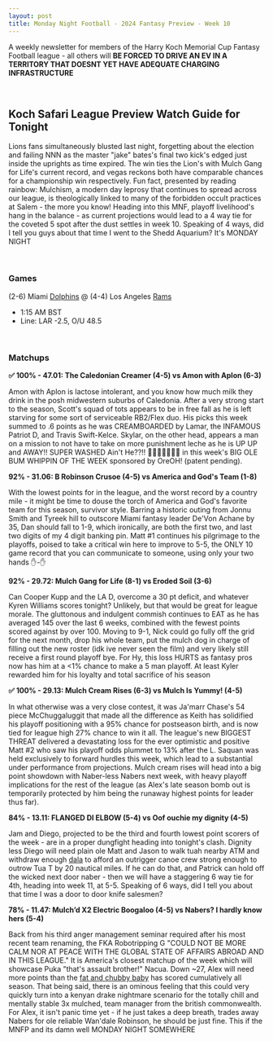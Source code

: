 ```yaml
---
layout: post
title: Monday Night Football - 2024 Fantasy Preview - Week 10
---
```


A weekly newsletter for members of the Harry Koch Memorial Cup Fantasy Football league - all others will **BE FORCED TO DRIVE AN EV IN A TERRITORY THAT DOESNT YET HAVE ADEQUATE CHARGING INFRASTRUCTURE**

<br/>

## Koch Safari League Preview Watch Guide for Tonight

Lions fans simultaneously blusted last night, forgetting about the election and failing NNN as the master "jake" bates's final two kick's edged just inside the uprights as time expired. The win ties the Lion's with Mulch Gang for Life's current record, and vegas reckons both have comparable chances for a championship win respectively. Fun fact, presented by reading rainbow: Mulchism, a modern day leprosy that continues to spread across our league, is theologically linked to many of the forbidden occult practices at Salem - the more you know! Heading into this MNF, playoff livelihood's hang in the balance - as current projections would lead to a 4 way tie for the coveted 5 spot after the dust settles in week 10. Speaking of 4 ways, did I tell you guys about that time I went to the Shedd Aquarium? It's MONDAY NIGHT 

<br/>

### Games
(2-6) Miami [Dolphins](https://i.pinimg.com/736x/93/cf/20/93cf2088395d8d42efb397a3a0ae9892.jpg) @ (4-4) Los Angeles [Rams](https://www.ramtrucks.com/content/dam/fca-brands/na/ramtrucks/en_us/2025/ram-1500/gallery/desktop/my25-ram-1500-gallery-open-1-d.jpg)
* 1:15 AM BST
* Line: LAR -2.5, O/U 48.5

<br/>

### Matchups

**✅ 100% - 47.01: The Caledonian Creamer (4-5) vs Amon with Aplon (6-3)**

Amon with Aplon is lactose intolerant, and you know how much milk they drink in the posh midwestern suburbs of Caledonia. After a very strong start to the season, Scott's squad of tots appears to be in free fall as he is left starving for some sort of serviceable RB2/Flex duo. His picks this week summed to .6 points as he was CREAMBOARDED by Lamar, the INFAMOUS Patriot D, and Travis Swift-Kelce. Skylar, on the other head, appears a man on a mission to not have to take on more punishment leche as he is UP UP and AWAY!! SUPER WASHED Ain't He??!! 🤣🤣🤣🤣🤷🏾‍♂️ in this week's BIG OLE BUM WHIPPIN OF THE WEEK sponsored by OreOH! (patent pending).

**92% - 31.06: B Robinson Crusoe (4-5) vs America and God's Team (1-8)**

With the lowest points for in the league, and the worst record by a country mile - it might be time to douse the torch of America and God's favorite team for this season, survivor style. Barring a historic outing from Jonnu Smith and Tyreek hill to outscore Miami fantasy leader De'Von Achane by 35, Dan should fall to 1-9, which ironically, are both the first two, and last two digits of my 4 digit banking pin. Matt #1 continues his pilgrimage to the playoffs, poised to take a critical win here to improve to 5-5, the ONLY 10 game record that you can communicate to someone, using only your two hands ✋-✋  

**92% - 29.72: Mulch Gang for Life (8-1) vs Eroded Soil (3-6)**

Can Cooper Kupp and the LA D, overcome a 30 pt deficit, and whatever Kyren Williams scores tonight? Unlikely, but that would be great for league morale. The gluttonous and indulgent commish continues to EAT as he has averaged 145 over the last 6 weeks, combined with the fewest points scored against by over 100. Moving to 9-1, Nick could go fully off the grid for the next month, drop his whole team, put the mulch dog in charge of filling out the new roster (idk ive never seen the film) and very likely still receive a first round playoff bye. For Hy, this loss HURTS as fantasy pros now has him at a <1% chance to make a 5 man playoff. At least Kyler rewarded him for his loyalty and total sacrifice of his season  

**✅ 100% - 29.13: Mulch Cream Rises (6-3) vs Mulch Is Yummy! (4-5)**

In what otherwise was a very close contest, it was Ja'marr Chase's 54 piece McChuggaluggit that made all the difference as Keith has solidified his playoff positioning with a 95% chance for postseason birth, and is now tied for league high 27% chance to win it all. The league's new BIGGEST THREAT delivered a devastating loss for the ever optimistic and positive Matt #2 who saw his playoff odds plummet to 13% after the L. Saquan was held exclusively to forward hurdles this week, which lead to a substantial under performance from projections. Mulch cream rises will head into a big point showdown with Naber-less Nabers next week, with heavy playoff implications for the rest of the league (as Alex's late season bomb out is temporarily protected by him being the runaway highest points for leader thus far).

**84% - 13.11: FLANGED DI ELBOW (5-4) vs Oof ouchie my dignity (4-5)**

Jam and Diego, projected to be the third and fourth lowest point scorers of the week - are in a proper dungfight heading into tonight's clash. Dignity less Diego will need plain ole Matt and Jason to walk tuah nearby ATM and withdraw enough [dala](https://en.wikipedia.org/wiki/Hawaiian_dollar#:~:text=The%20dollar%20or%20dala%20was,circulated%20alongside%20United%20States%20currency.) to afford an outrigger canoe crew strong enough to outrow Tua T by 20 nautical miles. If he can do that, and Patrick can hold off the wicked next door naber - then we will have a staggering 6 way tie for 4th, heading into week 11, at 5-5. Speaking of 6 ways, did I tell you about that time I was a door to door knife salesmen?    

**78% - 11.47: Mulch’d X2 Electric Boogaloo (4-5) vs Nabers? I hardly know hers (5-4)**

Back from his third anger management seminar required after his most recent team renaming, the FKA Robotripping G "COULD NOT BE MORE CALM NOR AT PEACE WITH THE GLOBAL STATE OF AFFAIRS ABROAD AND IN THIS LEAGUE." It is America's closest matchup of the week which will showcase Puka "that's assault brother!" Nacua. Down ~27, Alex will need more points than the [fat and chubby baby](https://www.sportingnews.com/us/nfl/news/puka-nacua-pronunciation-guide-real-first-name-rams/a50cb21dc281244bc1302e6e) has scored cumulatively all season. That being said, there is an ominous feeling that this could very quickly turn into a kenyan drake nightmare scenario for the totally chill and mentally stable 3x mulched, team manager from the british commonwealth. For Alex, it isn't panic time yet - if he just takes a deep breath, trades away Nabers for ole reliable Wan'dale Robinson, he should be just fine. This if the MNFP and its damn well MONDAY NIGHT SOMEWHERE    

<br/>

<div style="display: flex; justify-content: center; margin-top: 20px;">
    <script type="text/javascript" src="https://cdnjs.buymeacoffee.com/1.0.0/button.prod.min.js" 
        data-name="bmc-button" data-slug="pdubslax" data-color="#40DCA5" 
        data-emoji="🏈" data-font="Bree" data-text="Buy me a coffee" 
        data-outline-color="#000000" data-font-color="#ffffff" 
        data-coffee-color="#FFDD00">
    </script>
</div>


<br/>


